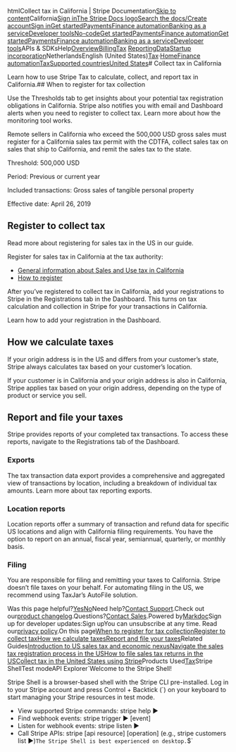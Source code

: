 htmlCollect tax in California | Stripe Documentation[Skip to content](#main-content)California[Sign in](https://dashboard.stripe.com/login?redirect=https%3A%2F%2Fdocs.stripe.com%2Ftax%2Fsupported-countries%2Funited-states%2Fcalifornia)[The Stripe Docs logo](/)[Search the docs/](#)[Create account](https://dashboard.stripe.com/register)[Sign in](https://dashboard.stripe.com/login?redirect=https%3A%2F%2Fdocs.stripe.com%2Ftax%2Fsupported-countries%2Funited-states%2Fcalifornia)[Get started](/get-started)[Payments](/payments)[Finance automation](/finance-automation)[Banking as a service](/financial-services)[Developer tools](/development)[No-code](/no-code)[Get started](/get-started)[Payments](/payments)[Finance automation](/finance-automation)[](#)[Get started](/get-started)[Payments](/payments)[Finance automation](/finance-automation)[Banking as a service](/financial-services)[Developer tools](/development)[](#)APIs & SDKsHelp[Overview](/docs/finance-automation)[Billing](#)[Tax](#)
[Reporting](#)[Data](#)[Startup incorporation](#)NetherlandsEnglish (United States)[](#)[](#)[Tax](/tax)·[Home](/docs)[Finance automation](/docs/finance-automation)[Tax](/docs/tax)[Supported countries](/docs/tax/supported-countries)[United States](/docs/tax/supported-countries/united-states)# Collect tax in California

Learn how to use Stripe Tax to calculate, collect, and report tax in California.## When to register for tax collection

Use the Thresholds tab to get insights about your potential tax registration obligations in California. Stripe also notifies you with email and Dashboard alerts when you need to register to collect tax. Learn more about how the monitoring tool works.

Remote sellers in California who exceed the 500,000 USD gross sales must register for a California sales tax permit with the CDTFA, collect sales tax on sales that ship to California, and remit the sales tax to the state.

Threshold: 500,000 USD

Period: Previous or current year

Included transactions: Gross sales of tangible personal property

Effective date: April 26, 2019

## Register to collect tax

Read more about registering for sales tax in the US in our guide.

Register for sales tax in California at the tax authority:

- [General information about Sales and Use tax in California](https://www.cdtfa.ca.gov/taxes-and-fees/sutprograms.htm)
- [How to register](https://www.cdtfa.ca.gov/services/#Register-Renewals)

After you’ve registered to collect tax in California, add your registrations to Stripe in the Registrations tab in the Dashboard. This turns on tax calculation and collection in Stripe for your transactions in California.

Learn how to add your registration in the Dashboard.

## How we calculate taxes

If your origin address is in the US and differs from your customer’s state, Stripe always calculates tax based on your customer’s location.

If your customer is in California and your origin address is also in California, Stripe applies tax based on your origin address, depending on the type of product or service you sell.

## Report and file your taxes

Stripe provides reports of your completed tax transactions. To access these reports, navigate to the Registrations tab of the Dashboard.

### Exports

The tax transaction data export provides a comprehensive and aggregated view of transactions by location, including a breakdown of individual tax amounts. Learn more about tax reporting exports.

### Location reports

Location reports offer a summary of transaction and refund data for specific US locations and align with California filing requirements. You have the option to report on an annual, fiscal year, semiannual, quarterly, or monthly basis.

### Filing

You are responsible for filing and remitting your taxes to California. Stripe doesn’t file taxes on your behalf. For automating filing in the US, we recommend using TaxJar’s AutoFile solution.

Was this page helpful?[Yes](#)[No](#)Need help?[Contact Support](https://support.stripe.com/).Check out our[product changelog](https://stripe.com/blog/changelog).Questions?[Contact Sales](https://stripe.com/contact/sales).Powered by[Markdoc](https://markdoc.dev)Sign up for developer updates:Sign upYou can unsubscribe at any time. Read our[privacy policy](https://stripe.com/privacy).On this page[When to register for tax collection](#when-to-register-for-tax-collection)[Register to collect tax](#register-to-collect-tax)[How we calculate taxes](#how-we-calculate-taxes)[Report and file your taxes](#report-and-file-your-taxes)Related Guides[Introduction to US sales tax and economic nexus](https://stripe.com/guides/introduction-to-us-sales-tax-and-economic-nexus)[Navigate the sales tax registration process in the US](https://stripe.com/guides/sales-tax-registration-process-us)[How to file sales tax returns in the US](https://stripe.com/guides/how-to-file-sales-tax-us)[Collect tax in the United States using Stripe](/docs/tax/supported-countries/united-states)Products Used[Tax](/tax)Stripe ShellTest modeAPI Explorer[](https://stripe.com/docs/stripe-cli#install)`Welcome to the Stripe Shell!

Stripe Shell is a browser-based shell with the Stripe CLI pre-installed. Log in to your
Stripe account and press Control + Backtick (`) on your keyboard to start managing your Stripe
resources in test mode.

- View supported Stripe commands: stripe help ▶️
- Find webhook events: stripe trigger ▶️ [event]
- Listen for webhook events: stripe listen ▶
- Call Stripe APIs: stripe [api resource] [operation] (e.g., stripe customers list ▶️)`The Stripe Shell is best experienced on desktop.`$`